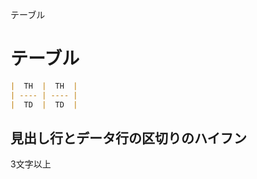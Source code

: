 テーブル
# テーブル

```markdown
|  TH  |  TH  |
| ---- | ---- |
|  TD  |  TD  |
```

## 見出し行とデータ行の区切りのハイフン
3文字以上
